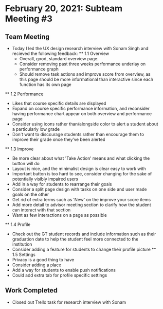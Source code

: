 # February 20, 2021: Subteam Meeting #3
## Team Meeting
* Today I led the UX design research interview with Sonam Singh and recieved the following feedback:
** 1.1 Overview
  - Overall, good, standard overview page. 
  - Consider removing past three weeks performance underlay on performance graph 
  - Should remove task actions and improve score from overview, as this page should be more informational than interactive
  since each function has its own page
  
** 1.2 Performance 
  - Likes that course specific details are displayed 
  - Expand on course specific performance information, and reconsider having performance chart appear on both overview and 
  performance page
  - Consider using icons rather than/alongside color to alert a student about a particularly low grade 
  - Don't want to discourage students rather than encourage them to improve their grade once they've been alerted 
  
** 1.3 Improve
  - Be more clear about what 'Take Action' means and what clicking the button will do 
  - Layout is nice, and the minimalist design is clear easy to work with
  - Important button is too hard to see, consider changing for the sake of potentially visibly impaired users 
  - Add in a way for students to rearrange their goals 
  - Consider a split page design with tasks on one side and user made goals on the other 
  - Get rid of extra terms such as 'New' on the improve your score items 
  - Add more detail to advisor meeting section to clarify how the student can interact with that section 
  - Want as few interactions on a page as possible 
  
** 1.4 Profile
  - Check out the GT student records and include information such as their graduation date to help the student feel more 
  connected to the institution 
  - Consider adding a feature for students to change their profile picture
** 1.5 Settings 
  - Privacy is a good thing to have
  - Consider adding a place 
  - Add a way for students to enable push notifications 
  - Could add extra tab for profile specific settings 

## Work Completed 
- Closed out Trello task for research interview with Sonam 
